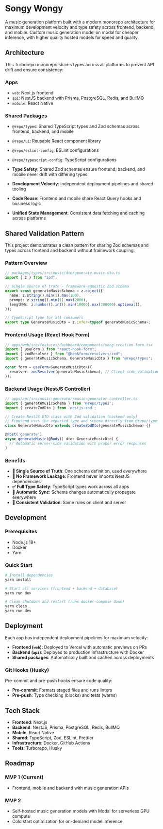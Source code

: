 # Songy Wongy

A music generation platform built with a modern monorepo architecture for maximum development velocity and type safety across frontend, backend, and mobile. Custom music generation model on modal for cheaper inference, with higher quality hosted models for speed and quality.

## Architecture

This Turborepo monorepo shares types across all platforms to prevent API drift and ensure consistency:

### Apps

- `web`: Next.js frontend
- `api`: NestJS backend with Prisma, PostgreSQL, Redis, and BullMQ
- `mobile`: React Native

### Shared Packages

- `@repo/types`: Shared TypeScript types and Zod schemas across frontend, backend, and mobile
- `@repo/ui`: Reusable React component library
- `@repo/eslint-config`: ESLint configurations
- `@repo/typescript-config`: TypeScript configurations

- **Type Safety**: Shared Zod schemas ensure frontend, backend, and mobile never drift with differing types
- **Development Velocity**: Independent deployment pipelines and shared tooling
- **Code Reuse**: Frontend and mobile share React Query hooks and business logic
- **Unified State Management**: Consistent data fetching and caching across platforms

## Shared Validation Pattern

This project demonstrates a clean pattern for sharing Zod schemas and types across frontend and backend without framework coupling:

### Pattern Overview

```typescript
// packages/types/src/music/dto/generate-music.dto.ts
import { z } from "zod";

// Single source of truth - framework-agnostic Zod schema
export const generateMusicSchema = z.object({
  name: z.string().min(1).max(100),
  prompt: z.string().min(1).max(2000),
  lengthMs: z.number().int().min(10000).max(300000).optional(),
});

// TypeScript type for all consumers
export type GenerateMusicDto = z.infer<typeof generateMusicSchema>;
```

### Frontend Usage (React Hook Form)

```typescript
// apps/web/src/features/dashboard/components/song-creation-form.tsx
import { useForm } from "react-hook-form";
import { zodResolver } from "@hookform/resolvers/zod";
import { generateMusicSchema, GenerateMusicDto } from "@repo/types";

const form = useForm<GenerateMusicDto>({
  resolver: zodResolver(generateMusicSchema), // Client-side validation
});
```

### Backend Usage (NestJS Controller)

```typescript
// apps/api/src/music-generator/music-generator.controller.ts
import { generateMusicSchema } from '@repo/types';
import { createZodDto } from 'nestjs-zod';

// Create NestJS DTO class with Zod validation (backend only)
// Frontend uses the exported type and schema directly from @repo/types
class GenerateMusicDto extends createZodDto(generateMusicSchema) {}

@Post('generate')
async generateMusic(@Body() dto: GenerateMusicDto) {
  // Automatic server-side validation with proper error responses
}
```

### Benefits

- **🎯 Single Source of Truth**: One schema definition, used everywhere
- **🚫 No Framework Leakage**: Frontend never imports NestJS dependencies
- **✅ Full Type Safety**: TypeScript types work across all apps
- **🔄 Automatic Sync**: Schema changes automatically propagate everywhere
- **📝 Consistent Validation**: Same rules on client and server

## Development

### Prerequisites

- Node.js 18+
- Docker
- Yarn

### Quick Start

```bash
# Install dependencies
yarn install

# Start all services (frontend + backend + database)
yarn run dev

# Clean shutdown and restart (runs docker-compose down)
yarn clean
yarn run dev
```

## Deployment

Each app has independent deployment pipelines for maximum velocity:

- **Frontend (`web`)**: Deployed to Vercel with automatic previews on PRs
- **Backend (`api`)**: Deployed to production infrastructure with Docker
- **Shared packages**: Automatically built and cached across deployments

### Git Hooks (Husky)

Pre-commit and pre-push hooks ensure code quality:

- **Pre-commit**: Formats staged files and runs linters
- **Pre-push**: Type checking (blocks) and tests (warns)

## Tech Stack

- **Frontend**: Next.js
- **Backend**: NestJS, Prisma, PostgreSQL, Redis, BullMQ
- **Mobile**: React Native
- **Shared**: TypeScript, Zod, ESLint, Prettier
- **Infrastructure**: Docker, GitHub Actions
- **Tools**: Turborepo, Husky

## Roadmap

### MVP 1 (Current)

- Frontend, mobile and backend with music generation APIs

### MVP 2

- Self-hosted music generation models with Modal for serverless GPU compute
- Cold start optimization for on-demand model inference
